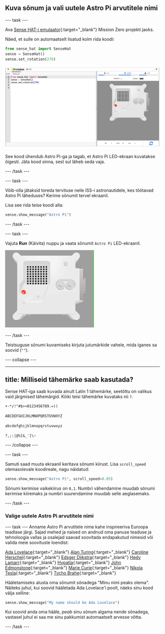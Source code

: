## Kuva sõnum ja vali uutele Astro Pi arvutitele nimi

--- task ---

Ava [Sense HAT-i emulaator](https://trinket.io/mission-zero){:target="_blank"} Mission Zero projekti jaoks.

Näed, et sulle on automaatselt lisatud kolm rida koodi:

```python
from sense_hat import SenseHat
sense = SenseHat()
sense.set_rotation(270)
```

![Trinket Sense HAT-i emulaatori kuvatõmmis kolme esimese koodireaga, kuvatud vasakus paanis.](images/sense-hat-emulator2.png)

See kood ühendub Astro Pi-ga ja tagab, et Astro Pi LED-ekraan kuvatakse õigesti. Jäta kood sinna, sest sul läheb seda vaja.

--- /task ---

--- task ---

Võib-olla jätaksid toreda tervituse neile ISS-i astronautidele, kes töötavad Astro Pi läheduses? Kerime sõnumit tervel ekraanil.

Lisa see rida teise koodi alla:

```python
sense.show_message("Astro Pi")
```

--- /task ---

--- task ---

Vajuta **Run** (Käivita) nuppu ja vaata sõnumit `Astro Pi` LED-ekraanil.

![Trinket Sense HAT-i emulaator, kus on käivitatud näidisprogramm, mis kerib valgete tähtedega teksti "Astro Pi" üle LED-maatriksi](images/M0_1.gif)

--- /task ---



Teistsuguse sõnumi kuvamiseks kirjuta jutumärkide vahele, mida iganes sa soovid (`""`).

--- collapse ---

---
title: Milliseid tähemärke saab kasutada?
---

Sense HAT-iga saab kuvada ainult Latin 1 tähemärke, seetõttu on valikus vaid järgmised tähemärgid. Kõiki teisi tähemärke kuvataks nii `?`.

```
+-*/!"#$><0123456789.=)(

ABCDEFGHIJKLMNOPQRSTUVWXYZ

abcdefghijklmnopqrstuvwxyz

?,;:|@%[&_']\~
```

--- /collapse ---

--- task ---

Samuti saad muuta ekraanil keritava sõnumi kiirust. Lisa `scroll_speed` olemasolevale koodireale, nagu näidatud:

```python
sense.show_message("Astro Pi", scroll_speed=0.05)
```

Sõnumi kerimise vaikekiirus on `0,1`. Numbri vähendamine muudab sõnumi kerimise kiiremaks ja numbri suurendamine muudab selle aeglasemaks.

--- /task ---

### Valige uutele Astro Pi arvutitele nimi

--- task --- Anname Astro Pi arvutitele nime kahe inspireeriva Euroopa teadlase järgi. Sajad mehed ja naised on andnud oma panuse teaduse ja tehnoloogia vallas ja osalejad saavad soovitada endapakutud nimesid või valida meie soovituste loendist:


[Ada Lovelace](https://en.wikipedia.org/wiki/Ada_Lovelace){:target="_blank"} 
[Alan Turing](https://en.wikipedia.org/wiki/Alan_Turing){:target="_blank"} 
[Caroline Herschel](https://en.wikipedia.org/wiki/Caroline_Herschel){:target="_blank"} 
[Edsger Dijkstra](https://en.wikipedia.org/wiki/Edsger_W._Dijkstra){:target="_blank"} 
[Hedy Lamarr](https://en.wikipedia.org/wiki/Hedy_Lamarr){:target="_blank"} 
[Hypatia](https://en.wikipedia.org/wiki/Hypatia){:target="_blank"} 
[John Edmonstone](https://en.wikipedia.org/wiki/John_Edmonstone){:target="_blank"} 
[Marie Curie](https://en.wikipedia.org/wiki/Marie_Curie){:target="_blank"} 
[Nikola Tesla](https://en.wikipedia.org/wiki/Nikola_Tesla){:target="_blank"} 
[Tycho Brahe](https://en.wikipedia.org/wiki/Tycho_Brahe){:target="_blank"}

Hääletamiseks alusta oma sõnumit sõnadega "Minu nimi peaks olema". Näiteks juhul, kui soovid hääletada Ada Lovelace'i poolt, näeks sinu kood välja selline:

```python
sense.show_message("My name should be Ada Lovelace")
```

Kui soovid anda oma hääle, *peab* sinu sõnum algama nende sõnadega, vastasel juhul ei saa me sinu pakkumist automaatselt arvesse võtta.

--- /task ---



